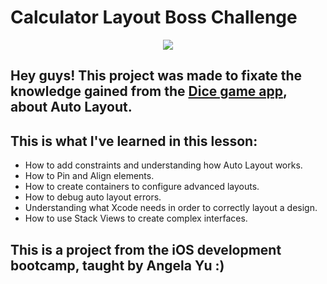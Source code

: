 # Calculator Layout Boss Challenge

<p align="center">
  <img src="https://media.giphy.com/media/p41gtZELkKe36arq2m/giphy.gif" />
</p>

## Hey guys! This project was made to fixate the knowledge gained from the [Dice game app](https://github.com/vcolen/Dice-game-app), about Auto Layout.
## This is what I've learned in this lesson:
- How to add constraints and understanding how Auto Layout works.
- How to Pin and Align elements.
- How to create containers to configure advanced layouts.
- How to debug auto layout errors.
- Understanding what Xcode needs in order to correctly layout a design.
- How to use Stack Views to create complex interfaces.

## This is a project from the iOS development bootcamp, taught by Angela Yu :)
